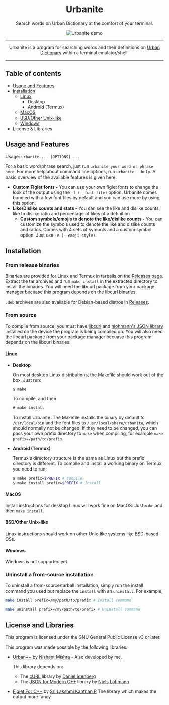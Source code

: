 <div align="center">

# Urbanite

Search words on Urban Dictionary at the comfort of your terminal.

![Urbanite demo](media/urbanite-demo.gif)

---

Urbanite is a program for searching words and their definitions on [Urban Dictionary](https://www.urbandictionary.com/) within a terminal emulator/shell.

---

</div>

## Table of contents
* [Usage and Features](#usage-and-features)
* [Installation](#installation)
  * [Linux](#linux)
    * Desktop
    * Android (Termux)
  * [MacOS](#macos)
  * [BSD/Other Unix-like](#bsdother-unix-like)
  * [Windows](#windows)
* License & Libraries

## Usage and Features

Usage: `urbanite ... [OPTIONS] ...`

For a basic word/phrase search, just run `urbanite your word or phrase here`. For more help about command line options, run `urbanite --help`. A basic overview of the available features is given here.

* **Custom Figlet fonts -**
  You can use your own figlet fonts to change the look of the output using the `-f (--font-file)` option. Urbanite comes bundled with a few font files by default and you can use more by using this option.
* **Like/Dislike counts and stats -**
  You can see the like and dislike counts, like to dislike ratio and percentage of likes of a definition
  * **Custom symbols/emojis to denote the like/dislike counts -**
    You can customize the symbols used to denote the like and dislike counts and ratios. Comes with 4 sets of symbols and a custom symbol option. Just use `-e (--emoji-style)`.

## Installation

### From release binaries

Binaries are provided for Linux and Termux in tarballs on the [Releases page](https://github.com/NMrocks/urbanite/releases). Extract the tar archives and run `make install` in the extracted directory to install the binaries. You will need the libcurl package from your package manager becuase this program depends on the libcurl binaries.

`.deb` archives are also available for Debian-based distros in [Releases](https://github.com/NMrocks/urbanite/releases).

### From source

To compile from source, you must have [libcurl](https://curl.se/libcurl/) and [nlohmann's JSON library](https://json.nlohmann.me/) installed on the device the program is being compiled on. You will also need the libcurl package from your package manager becuase this program depends on the libcurl binaries.

#### Linux

* **Desktop**

  On most desktop Linux distributions, the Makefile should work out of the box. Just run:
  ```
  $ make
  ```
  To compile, and then
  ```
  # make install
  ```
  To install Urbanite. The Makefile installs the binary by default to `/usr/local/bin` and the font files to `/usr/local/share/urbanite`, which should normally not be changed. If they need to be changed, you can pass your own prefix directory to `make` when compiling, for example `make prefix=/path/to/prefix`.

* **Android (Termux)**

  Termux's directory structure is the same as Linux but the prefix directory is different. To compile and install a working binary on Termux, you need to run:
  ```sh
  $ make prefix=$PREFIX # Compile
  $ make install prefix=$PREFIX # Install
  ```

#### MacOS

Install instructions for desktop Linux will work fine on MacOS. Just `make` and then `make install`.

#### BSD/Other Unix-like

Linux instructions should work on other Unix-like systems like BSD-based OSs.

#### Windows

Windows is not supported yet.

### Uninstall a from-source installation

To uninstall a from-source/tarball installation, simply run the install command you used but replace the `install` with an `uninstall`. For example,
```sh
make install prefix=/my/path/to/prefix # Install command
```
```sh
make uninstall prefix=/my/path/to/prefix # Uninstall command
```

## License and Libraries

This program is licensed under the GNU General Public License v3 or later.

This program was made possible by the following libraries:

* [Urban++](https://github.com/NMrocks/urban-plus-plus) by [Nishant Mishra](https://github.com/NMrocks) -
  Also developed by me.

  This library depends on:
  * The [cURL](https://github.com/curl/curl/tree/master/include/curl) library by [Daniel Stenberg](https://github.com/bagder)
  * The [JSON for Modern C++](https://github.com/nlohmann/json) library by [Niels Lohmann](https://github.com/nlohmann)

* [Figlet For C++](https://github.com/srilakshmikanthanp/figlet) by [Sri Lakshmi Kanthan P](https://github.com/srilakshmikanthanp)
  The library which makes the output more fancy
